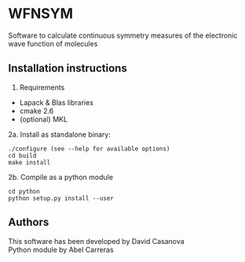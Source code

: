 
WFNSYM
=========
Software to calculate continuous symmetry measures of
the electronic wave function of molecules


Installation instructions
---------------------------------------------------------

1. Requirements
  - Lapack & Blas libraries
  - cmake 2.6
  - (optional) MKL


2a. Install as standalone binary:
   ```
   ./configure (see --help for available options)
   cd build
   make install
   ```
2b. Compile as a python module
   ```
   cd python
   python setup.py install --user
   ```

Authors
--------------------------------------------------------

This software has been developed by David Casanova
<br>Python module by Abel Carreras